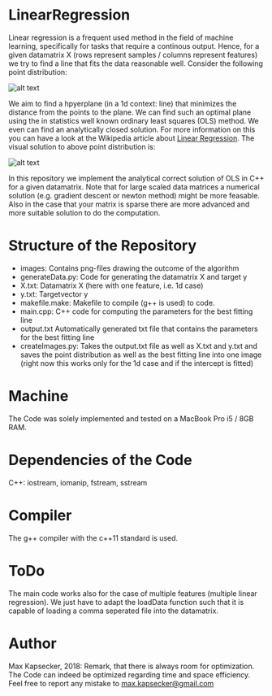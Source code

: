 # LinearRegression

Linear regression is a frequent used method in the field of machine learning, specifically for tasks that require a continous output. Hence, for a given datamatrix X (rows represent samples / columns represent features) we try to find a line that fits the data reasonable well. Consider the following point distribution:

![alt text](https://github.com/NumericalMax/LinearRegression/blob/master/images/rawData.png)

We aim to find a hpyerplane (in a 1d context: line) that minimizes the distance from the points to the plane. We can find such an optimal plane using the in statistics well known ordinary least squares (OLS) method. We even can find an analytically closed solution. For more information on this you can have a look at the Wikipedia article about [Linear Regression](https://en.wikipedia.org/wiki/Linear_regression). The visual solution to above point distribution is:

![alt text](https://github.com/NumericalMax/LinearRegression/blob/master/images/regressionLine.png)

In this repository we implement the analytical correct solution of OLS in C++ for a given datamatrix. Note that for large scaled data matrices a numerical solution (e.g. gradient descent or newton method) might be more feasable. Also in the case that your matrix is sparse there are more advanced and more suitable solution to do the computation.

# Structure of the Repository
- images: Contains png-files drawing the outcome of the algorithm
- generateData.py: Code for generating the datamatrix X and target y
- X.txt: Datamatrix X (here with one feature, i.e. 1d case)
- y.txt: Targetvector y
- makefile.make: Makefile to compile (g++ is used) to code.
- main.cpp: C++ code for computing the parameters for the best fitting line
- output.txt Automatically generated txt file that contains the parameters for the best fitting line
- createImages.py: Takes the output.txt file as well as X.txt and y.txt and saves the point distribution as well as the best fitting line into one image (right now this works only for the 1d case and if the intercept is fitted)

# Machine
The Code was solely implemented and tested on a MacBook Pro i5 / 8GB RAM.

# Dependencies of the Code
C++: iostream, iomanip, fstream, sstream

# Compiler
The g++ compiler with the c++11 standard is used.

# ToDo
The main code works also for the case of multiple features (multiple linear regression). We just have to adapt the loadData function such that it is capable of loading a comma seperated file into the datamatrix.

# Author
Max Kapsecker, 2018: Remark, that there is always room for optimization. The Code can indeed be optimized regarding time and space efficiency. Feel free to report any mistake to max.kapsecker@gmail.com
